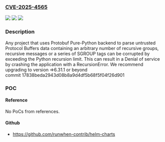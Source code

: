 ### [CVE-2025-4565](https://cve.mitre.org/cgi-bin/cvename.cgi?name=CVE-2025-4565)
![](https://img.shields.io/static/v1?label=Product&message=Python-Protobuf&color=blue)
![](https://img.shields.io/static/v1?label=Version&message=0%20&color=brightgreen)
![](https://img.shields.io/static/v1?label=Vulnerability&message=CWE-674%20Uncontrolled%20Recursion&color=brightgreen)

### Description

Any project that uses Protobuf Pure-Python backend to parse untrusted Protocol Buffers data containing an arbitrary number of recursive groups, recursive messages or a series of SGROUP tags can be corrupted by exceeding the Python recursion limit. This can result in a Denial of service by crashing the application with a RecursionError. We recommend upgrading to version =>6.31.1 or beyond commit 17838beda2943d08b8a9d4df5b68f5f04f26d901

### POC

#### Reference
No PoCs from references.

#### Github
- https://github.com/runwhen-contrib/helm-charts

